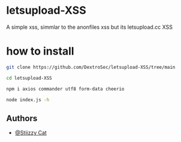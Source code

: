 # letsupload-XSS
A simple xss, simmlar to the anonfiles xss but its letsupload.cc XSS

# how to install

```bash
git clone https://github.com/DextroSec/letsupload-XSS/tree/main

cd letsupload-XSS

npm i axios commander utf8 form-data cheerio

node index.js -h 
```
## Authors

- [@Stiizzy Cat](https://www.github.com/StiizzyCat)
